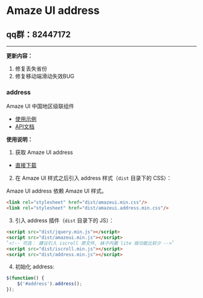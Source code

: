 # Amaze UI address
## qq群：82447172
---
**更新内容：**
1. 修复丢失省份
2. 修复移动端滑动失效BUG

### address
Amaze UI 中国地区级联组件 

- [使用示例](http://topoadmin.github.io/address/docs/demo.html)
- [API文档](http://github.com/topoadmin/address/blob/master/docs/api.md)

**使用说明：**
1. 获取 Amaze UI address

  - [直接下载](https://github.com/topoadmin/address/archive/master.zip)

2. 在 Amaze UI 样式之后引入 address 样式（`dist` 目录下的 CSS）：

  Amaze UI address 依赖 Amaze UI 样式。

  ```html
  <link rel="stylesheet" href="dist/amazeui.min.css"/>
  <link rel="stylesheet" href="dist/amazeui.address.min.css"/>
  ```

3. 引入 address 插件（`dist` 目录下的 JS）：
  ```html
  <script src="dist/jquery.min.js"></script>
  <script src="dist/amazeui.min.js"></script>
  `<!-- 可选： 建议引入 iscroll 原文件, 妹子内置 lite 版功能比较少 -->`
  <script src="dist/iscroll.min.js"></script>	
  <script src="dist/address.min.js"></script>
  ```

4. 初始化 address:

  ```js
  $(function() {
      $('#address').address();
  });
  ```
